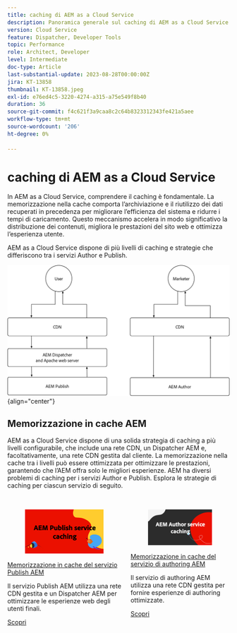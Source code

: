 ```yaml
---
title: caching di AEM as a Cloud Service
description: Panoramica generale sul caching di AEM as a Cloud Service.
version: Cloud Service
feature: Dispatcher, Developer Tools
topic: Performance
role: Architect, Developer
level: Intermediate
doc-type: Article
last-substantial-update: 2023-08-28T00:00:00Z
jira: KT-13858
thumbnail: KT-13858.jpeg
exl-id: e76ed4c5-3220-4274-a315-a75e549f8b40
duration: 36
source-git-commit: f4c621f3a9caa8c2c64b8323312343fe421a5aee
workflow-type: tm+mt
source-wordcount: '206'
ht-degree: 0%

---
```


# caching di AEM as a Cloud Service

In AEM as a Cloud Service, comprendere il caching è fondamentale. La memorizzazione nella cache comporta l’archiviazione e il riutilizzo dei dati recuperati in precedenza per migliorare l’efficienza del sistema e ridurre i tempi di caricamento. Questo meccanismo accelera in modo significativo la distribuzione dei contenuti, migliora le prestazioni del sito web e ottimizza l’esperienza utente.

AEM as a Cloud Service dispone di più livelli di caching e strategie che differiscono tra i servizi Author e Publish.

![Panoramica sulla memorizzazione nella cache di AEM as a Cloud Service](./assets/overview/all.png){align="center"}

## Memorizzazione in cache AEM

AEM as a Cloud Service dispone di una solida strategia di caching a più livelli configurabile, che include una rete CDN, un Dispatcher AEM e, facoltativamente, una rete CDN gestita dal cliente. La memorizzazione nella cache tra i livelli può essere ottimizzata per ottimizzare le prestazioni, garantendo che l’AEM offra solo le migliori esperienze. AEM ha diversi problemi di caching per i servizi Author e Publish. Esplora le strategie di caching per ciascun servizio di seguito.


<div class="columns is-multiline" style="margin-top: 2rem">
    <div class="column is-half-tablet is-half-desktop is-half-widescreen" aria-label="AEM Publish service caching">
    <div class="card is-padded-small is-padded-big-mobile" style="height: 100%">
        <div class="card-image">
          <figure class="image is-16by9">
            <a href="./publish.md" title="Servizio Publish AEM" tabindex="-1">
              <img class="is-bordered-r-small" src="./assets/overview/publish-card.png" alt="Memorizzazione in cache del servizio Publish AEM">
            </a>
          </figure>
        </div>
        <div class="card-content is-padded-small">
          <div class="content">
            <p class="headline is-size-6 has-text-weight-bold"><a href="./publish.md" title="Memorizzazione in cache del servizio Publish AEM">Memorizzazione in cache del servizio Publish AEM</a></p>
            <p class="is-size-6">Il servizio Publish AEM utilizza una rete CDN gestita e un Dispatcher AEM per ottimizzare le esperienze web degli utenti finali.</p>
            <a href="./publish.md" class="spectrum-Button spectrum-Button--outline spectrum-Button--primary spectrum-Button--sizeM">
              <span class="spectrum-Button-label has-no-wrap has-text-weight-bold">Scopri</span>
            </a>
          </div>
        </div>
      </div>
    </div>
    <div class="column is-half-tablet is-half-desktop is-half-widescreen" aria-label="AEM Author service caching">
        <div class="card is-padded-small is-padded-big-mobile" style="height: 100%">
            <div class="card-image">
            <figure class="image is-16by9">
                <a href="./author.md" title="Memorizzazione in cache del servizio di authoring AEM" tabindex="-1">
                <img class="is-bordered-r-small" src="./assets/overview/author-card.png" alt="Memorizzazione in cache del servizio di authoring AEM">
                </a>
            </figure>
            </div>
            <div class="card-content is-padded-small">
            <div class="content">
                <p class="headline is-size-6 has-text-weight-bold"><a href="./author.md" title="Memorizzazione in cache del servizio di authoring AEM">Memorizzazione in cache del servizio di authoring AEM</a></p>
                <p class="is-size-6">Il servizio di authoring AEM utilizza una rete CDN gestita per fornire esperienze di authoring ottimizzate.</p>
                <a href="./author.md" class="spectrum-Button spectrum-Button--outline spectrum-Button--primary spectrum-Button--sizeM">
                <span class="spectrum-Button-label has-no-wrap has-text-weight-bold">Scopri</span>
                </a>
            </div>
            </div>
        </div>
    </div>
</div>
